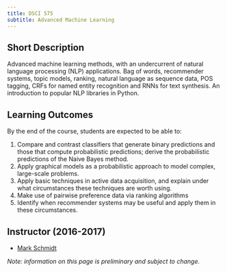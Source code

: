 ```yaml
---
title: DSCI 575
subtitle: Advanced Machine Learning
---
```


## Short Description
Advanced machine learning methods, with an undercurrent of natural language processing (NLP) applications. Bag of words, recommender systems, topic models, ranking, natural language as sequence data, POS tagging, CRFs for named entity recognition and RNNs for text synthesis. An introduction to popular NLP libraries in Python.

## Learning Outcomes
By the end of the course, students are expected to be able to:

1. Compare and contrast classifiers that generate binary predictions and those that compute probabilistic predictions; derive the probabilistic predictions of the Naive Bayes method.
2. Apply graphical models as a probabilistic approach to model complex, large-scale problems.
3. Apply basic techniques in active data acquisition, and explain under what circumstances these techniques are worth using.
4. Make use of pairwise preference data via ranking algorithms
5. Identify when recommender systems may be useful and apply them in these circumstances. 

## Instructor (2016-2017)
* [Mark Schmidt](http://www.cs.ubc.ca/~schmidtm/) 

_Note: information on this page is preliminary and subject to change._
